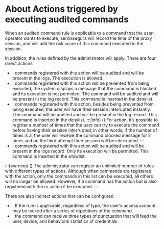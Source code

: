 # About Actions triggered by executing audited commands 

When an audited command rule is applicable to a command that the user-operator wants to execute, senhasegura will record the time of the proxy session, and will add the risk score of this command executed in the session.

In addition, the rules defined by the administrator will apply. There are four direct actions:

* : commands registered with this action will be audited and will be present in the logs. The execution is allowed.
* : commands registered with this action will be prevented from being executed, the system displays a message that the command is blocked and its execution is not permitted. The command will be audited and will be present in the log record. This command is inserted in the denylist.
* : commands registered with this action, besides being prevented from being executed, the user will have their session interrupted instantly. The command will be audited and will be present in the log record. This command is inserted in the denylist.
    :::(info) ()
    For  action, it’s possible to register a number of times that the user can try to execute the command before having their session interrupted, in other words, if the number of times is 3, the user will receive the command blocked message for 2 times and on the third attempt their session will be interrupted.
    :::
* : commands registered with this action will be audited and will be present in the logs record. Only its execution will be permitted. This command is inserted in the allowlist.

:::(warning) ()
The administrator can register an unlimited number of rules with different types of actions. Although when commands are registered with the  action, only the commands in this list can be executed, all others will no longer be allowed. However, if a command has the  action but is also registered with the  or  action it  be executed.
:::

There are also indirect actions that can be configured:

* : If the rule is applicable, regardless of type, the user's access account may be locked after a series of repetitions of the command.
* : the command can receive three types of punctuation that will feed the user, device, and behavioral statistics of credentials.